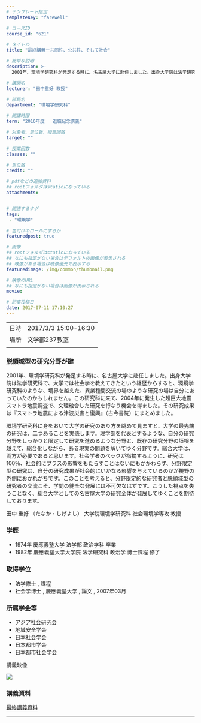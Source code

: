 ```yaml
---
# テンプレート指定
templateKey: "farewell"

# コースID
course_id: "621"

# タイトル
title: "最終講義ー共同性、公共性、そして社会"

# 簡単な説明
description: >-
  2001年、環境学研究科が発足する時に、名古屋大学に赴任しました。出身大学院は法学研究科で、大学では社会学を教えてきたという経歴からすると、環境学研究科のような、境界を越えた、異業種間交流の場のような研究の場は自分にあっていたのかもしれません。この研究科に来て、2004年に発生した超巨大地震スマトラ地震調査で、文理融合した研究を行なう機会を得ました。その研究成果は『スマトラ地震による津波災害と ...

# 講師名
lecturer: "田中重好 教授"

# 部局名
department: "環境学研究科"

# 開講時限
term: "2016年度	退職記念講義"

# 対象者、単位数、授業回数
target: ""

# 授業回数
classes: ""

# 単位数
credit: ""

# pdfなどの追加資料
## rootフォルダはstaticになっている
attachments:


# 関連するタグ
tags:
 - "環境学"

# 色付けのロールにするか
featuredpost: true

# 画像
## rootフォルダはstaticになっている
## なにも指定がない場合はデフォルトの画像が表示される
## 映像がある場合は映像優先で表示する
featuredimage: /img/common/thumbnail.png

# 映像のURL
## なにも指定がない場合は画像が表示される
movie: 

# 記事投稿日
date: 2017-07-11 17:10:27
---
```


|   |   |
|---|---|
| 日時 | 2017/3/3  15:00-16:30 |
| 場所 | 文学部237教室 |
|   |   |


### 脱領域型の研究分野が鍵

2001年、環境学研究科が発足する時に、名古屋大学に赴任しました。出身大学院は法学研究科で、大学では社会学を教えてきたという経歴からすると、環境学研究科のような、境界を越えた、異業種間交流の場のような研究の場は自分にあっていたのかもしれません。この研究科に来て、2004年に発生した超巨大地震スマトラ地震調査で、文理融合した研究を行なう機会を得ました。その研究成果は『スマトラ地震による津波災害と復興』（古今書院）にまとめました。

環境学研究科に身をおいて大学の研究のあり方を眺めて見ますと、大学の最先端の研究は、二つあることを実感します。理学部を代表とするような、自分の研究分野をしっかりと限定して研究を進めるような分野と、既存の研究分野の垣根を越えて、総合化しながら、ある現実の問題を解いてゆく分野です。総合大学は、両方が必要であると思います。社会学者のベックが指摘するように、研究は100％、社会的にプラスの影響をもたらすことはないにもかかわらず、分野限定型の研究は、自分の研究成果が社会的にいかなる影響を与えているのかが視野の外側におかれがちです。このことを考えると、分野限定的な研究者と脱領域型の研究者の交流こそ、学問の健全な発展には不可欠なはずです。こうした視点を失うことなく、総合大学としての名古屋大学の研究全体が発展してゆくことを期待しております。


田中 重好 （たなか・しげよし） 大学院環境学研究科 社会環境学専攻 教授

### 学歴

* 1974年 慶應義塾大学 法学部 政治学科 卒業
* 1982年 慶應義塾大学大学院 法学研究科 政治学 博士課程 修了

### 取得学位

* 法学修士 , 課程
* 社会学博士 , 慶應義塾大学 , 論文 , 2007年03月

### 所属学会等

* アジア社会研究会
* 地域安全学会
* 日本社会学会
* 日本都市学会
* 日本都市社会学会


講義映像


![](http://ocw.nagoya-u.jp/files/621/movie.jpg) 

### 講義資料
[最終講義資料](http://ocw.nagoya-u.jp/files/621/tanaka_shigeyoshi.pdf) 



-----